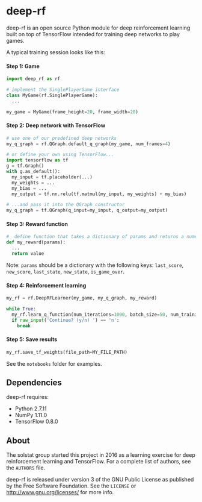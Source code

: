 # deep-rf

deep-rf is an open source Python module for deep reinforcement learning built on top of TensorFlow intended for training deep networks to play games.  


A typical training session looks like this:

#### Step 1:  Game
```python
import deep_rf as rf

# implement the SinglePlayerGame interface
class MyGame(rf.SinglePlayerGame):
  ...

my_game = MyGame(frame_height=20, frame_width=20)
```

#### Step 2:  Deep network with TensorFlow
```python
# use one of our predefined deep networks
my_q_graph = rf.QGraph.default_q_graph(my_game, num_frames=4)
```

```python
# or define your own using TensorFlow...
import tensorflow as tf
g = tf.Graph()
with g.as_default():
  my_input = tf.placeholder(...)
  my_weights = ...
  my_bias = ...
  my_output = tf.nn.relu(tf.matmul(my_input, my_weights) + my_bias)

# ...and pass it into the QGraph constructor
my_q_graph = tf.QGraph(q_input=my_input, q_output=my_output)
```

#### Step 3:  Reward function
```python
#  define function that takes a dictionary of params and returns a numerical value
def my_reward(params):
  ...
  return value
```

Note: `params` should be a dictionary with the following keys: `last_score`, `new_score`, `last_state`, `new_state`, `is_game_over`.


#### Step 4:  Reinforcement learning
```python
my_rf = rf.DeepRFLearner(my_game, my_q_graph, my_reward)

while True:
  my_rf.learn_q_function(num_iterations=1000, batch_size=50, num_training_steps=10)
  if raw_input('Continue? (y/n) ') == 'n':
    break
```

#### Step 5:  Save results

```python
my_rf.save_tf_weights(file_path=MY_FILE_PATH)
```

See the `notebooks` folder for examples.

## Dependencies

deep-rf requires:

- Python 2.7.11
- NumPy 1.11.0
- TensorFlow 0.8.0 

## About

The solstat group started this project in 2016 as a learning exercise for deep reinforcement learning and TensorFlow.  For a complete list of authors, see the `AUTHORS` file.

deep-rf is released under version 3 of the GNU Public License as published by the Free Software Foundation. See the `LICENSE` or <http://www.gnu.org/licenses/> for more info.


